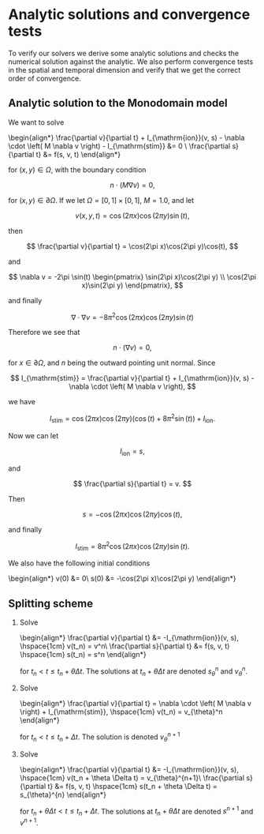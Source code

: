 # Analytic solutions and convergence tests

To verify our solvers we derive some analytic solutions and checks the numerical solution against the analytic. We also perform convergence tests in the spatial and temporal dimension and verify that we get the correct order of convergence.

## Analytic solution to the Monodomain model

We want to solve

\begin{align*}
\frac{\partial v}{\partial t} + I_{\mathrm{ion}}(v, s) - \nabla \cdot \left( M \nabla v \right) - I_{\mathrm{stim}} &= 0 \\
\frac{\partial s}{\partial t} &= f(s, v, t)
\end{align*}

for $(x, y) \in \Omega$,
with the boundary condition

$$
n \cdot \left( M \nabla v \right) = 0,
$$

for  $(x, y) \in \partial \Omega$. If we let $\Omega = [0, 1] \times [0, 1]$, $M = 1.0$, and let

$$
v(x, y, t) = \cos(2\pi x)\cos(2\pi y)\sin(t),
$$

then

$$
\frac{\partial v}{\partial t} = \cos(2\pi x)\cos(2\pi y)\cos(t),
$$

and


$$
\nabla v = -2\pi \sin(t) \begin{pmatrix} \sin(2\pi x)\cos(2\pi y)  \\  \cos(2\pi x)\sin(2\pi y) \end{pmatrix},
$$

and finally

$$
\nabla \cdot \nabla v = -8\pi^2 \cos(2\pi x)\cos(2\pi y)\sin(t)
$$

Therefore we see that

$$
n \cdot \left(\nabla v \right) = 0,
$$

for $x \in \partial \Omega$, and $n$ being the outward pointing unit normal. Since

$$
I_{\mathrm{stim}} = \frac{\partial v}{\partial t} + I_{\mathrm{ion}}(v, s) - \nabla \cdot \left( M \nabla v \right),
$$

we have

$$
I_{\mathrm{stim}} = \cos(2\pi x)\cos(2\pi y) (\cos(t) + 8\pi^2 \sin(t)) + I_{\mathrm{ion}}.
$$

Now we can let

$$
I_{\mathrm{ion}} = s,
$$

and

$$
\frac{\partial s}{\partial t} = v.
$$

Then

$$
s= -\cos(2\pi x)\cos(2\pi y)\cos(t),
$$

and finally

$$
I_{\mathrm{stim}} =  8\pi^2 \cos(2\pi x)\cos(2\pi y)\sin(t).
$$

We also have the following initial conditions

\begin{align*}
v(0) &= 0\\
s(0) &= -\cos(2\pi x)\cos(2\pi y)
\end{align*}

## Splitting scheme

1. Solve

    \begin{align*}
    \frac{\partial v}{\partial t} &= -I_{\mathrm{ion}}(v, s), \hspace{1cm} v(t_n) = v^n\\
    \frac{\partial s}{\partial t} &= f(s, v, t) \hspace{1cm} s(t_n) = s^n
    \end{align*}

    for $t_n < t \leq t_n + \theta \Delta t$. The solutions at $t_n + \theta \Delta t$ are denoted $s_{\theta}^n$ and  $v_{\theta}^n$.

2. Solve

    \begin{align*}
    \frac{\partial v}{\partial t} = \nabla \cdot \left( M \nabla v \right)  + I_{\mathrm{stim}}, \hspace{1cm} v(t_n) = v_{\theta}^n
    \end{align*}

    for $t_n < t \leq t_n + \Delta t$. The solution is denoted $v_{\theta}^{n+1}$

3. Solve

    \begin{align*}
    \frac{\partial v}{\partial t} &= -I_{\mathrm{ion}}(v, s), \hspace{1cm} v(t_n + \theta \Delta t) = v_{\theta}^{n+1}\\
    \frac{\partial s}{\partial t} &= f(s, v, t) \hspace{1cm} s(t_n + \theta \Delta t) = s_{\theta}^{n}
    \end{align*}

    for $t_n + \theta \Delta t < t \leq t_n + \Delta t$. The solutions at $t_n + \theta \Delta t$ are denoted $s^{n+1}$ and  $v^{n+1}$.
